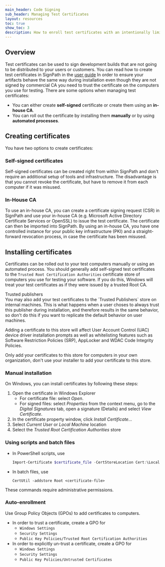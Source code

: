 ```yaml
---
main_header: Code Signing
sub_header: Managing Test Certificates
layout: resources
toc: true
show_toc: 3
description: How to enroll test certificates with an intentionally limited scope.
---
```


## Overview

Test certificates can be used to sign development builds that are not going to be distributed to your users or customers. You can read how to create test certificates in SignPath in the [user guide](/documentation/managing-certificates) In order to ensure your artifacts behave the same way during installation even though they are not signed by commercial CA you need to trust the certificate on the computers you use for testing. There are some options when managing test certificates:

* You can either create **self-signed** certificate or create them using an **in-house CA**.
* You can roll out the certificate by installing them **manually** or by using **automated processes**.

## Creating certificates

You have two options to create certificates:

### Self-signed certificates

Self-signed certificates can be created right from within SignPath and don't require an additional setup of tools and infrastructure. The disadvantage is that you cannot revoke the certificate, but have to remove it from each computer if it was misused.

### In-House CA

To use an in-house CA, you can create a certificate signing request (CSR) in SignPath and use your in-house CA (e.g. Microsoft Active Directory Certificate Services or OpenSSL) to issue the test certificate. The certificate can then be imported into SignPath. By using an in-house CA, you have one controlled instance for your public key infrastructure (PKI) and a straight-forward revocation process, in case the certificate has been misused.

## Installing certificates

Certificates can be rolled out to your test computers manually or using an automated process. You should generally add self-signed test certificates to the `Trusted Root Certification Authorities` certificate store of computers you use for testing your software. If you do this, Windows will treat your test certificates as if they were issued by a trusted Root CA.

<div class='panel tip' markdown='1' >
<div class='panel-header'>Trusted publishers</div>
You may also add your test certificates to the `Trusted Publishers` store on internal machines. This is what happens when a user choses to always trust this publisher during installation, and therefore results in the same behavior, so don't do this if you want to replicate the default behavior on user machines.

Adding a certificate to this store will affect User Account Control (UAC) device driver installation prompts as well as whitelisting features such as Software Restriction Policies (SRP), AppLocker and WDAC Code Integrity Policies. 

Only add your certificates to this store for computers in your own organization, don't use your installer to add your certificate to this store.
</div>

### Manual installation

On Windows, you can install certificates by following these steps:

1. Open the certificate in Windows Explorer
    * For certificate file: select *Open*.
    * For signed files: select *Properties* from the context menu, go to the *Digital Signatures* tab, open a signature (Details) and select *View Certificate*.
2. In the certificate property window, click *Install Certificate...*
3. Select *Current User* or *Local Machine* location
4. Select the *Trusted Root Certification Authorities* store

### Using scripts and batch files

* In PowerShell scripts, use 
  ~~~ powershell
  Import-Certificate $certificate_file -CertStoreLocation Cert:\LocalMachine\Root
  ~~~
* In batch files, use 
  ~~~ 
  CertUtil -addstore Root <certificate-file>
  ~~~

These commands require administrative permissions.

### Auto-enrollment

Use Group Policy Objects (GPOs) to add certificates to computers.

* In order to trust a certificate, create a GPO for
  * `Windows Settings`
  * `Security Settings`
  * `Public Key Policies/Trusted Root Certification Authorities`
* In order to explicitly un-trust a certificate, create a GPO for
  * `Windows Settings`
  * `Security Settings`
  * `Public Key Policies/Untrusted Certificates`

